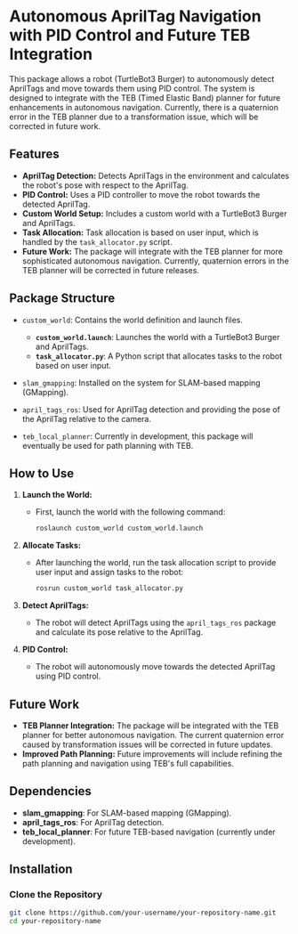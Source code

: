 # Autonomous AprilTag Navigation with PID Control and Future TEB Integration

This package allows a robot (TurtleBot3 Burger) to autonomously detect AprilTags and move towards them using PID control. The system is designed to integrate with the TEB (Timed Elastic Band) planner for future enhancements in autonomous navigation. Currently, there is a quaternion error in the TEB planner due to a transformation issue, which will be corrected in future work.

## Features
- **AprilTag Detection:** Detects AprilTags in the environment and calculates the robot's pose with respect to the AprilTag.
- **PID Control:** Uses a PID controller to move the robot towards the detected AprilTag.
- **Custom World Setup:** Includes a custom world with a TurtleBot3 Burger and AprilTags.
- **Task Allocation:** Task allocation is based on user input, which is handled by the `task_allocator.py` script.
- **Future Work:** The package will integrate with the TEB planner for more sophisticated autonomous navigation. Currently, quaternion errors in the TEB planner will be corrected in future releases.

## Package Structure
- `custom_world`: Contains the world definition and launch files.
  - **`custom_world.launch`**: Launches the world with a TurtleBot3 Burger and AprilTags.
  - **`task_allocator.py`**: A Python script that allocates tasks to the robot based on user input.
  
- `slam_gmapping`: Installed on the system for SLAM-based mapping (GMapping).
- `april_tags_ros`: Used for AprilTag detection and providing the pose of the AprilTag relative to the camera.
- `teb_local_planner`: Currently in development, this package will eventually be used for path planning with TEB.

## How to Use

1. **Launch the World:**
   - First, launch the world with the following command:
     ```bash
     roslaunch custom_world custom_world.launch
     ```

2. **Allocate Tasks:**
   - After launching the world, run the task allocation script to provide user input and assign tasks to the robot:
     ```bash
     rosrun custom_world task_allocator.py
     ```

3. **Detect AprilTags:**
   - The robot will detect AprilTags using the `april_tags_ros` package and calculate its pose relative to the AprilTag.

4. **PID Control:**
   - The robot will autonomously move towards the detected AprilTag using PID control.

## Future Work
- **TEB Planner Integration:** The package will be integrated with the TEB planner for better autonomous navigation. The current quaternion error caused by transformation issues will be corrected in future updates.
- **Improved Path Planning:** Future improvements will include refining the path planning and navigation using TEB's full capabilities.

## Dependencies
- **slam_gmapping**: For SLAM-based mapping (GMapping).
- **april_tags_ros**: For AprilTag detection.
- **teb_local_planner**: For future TEB-based navigation (currently under development).

## Installation

### Clone the Repository
```bash
git clone https://github.com/your-username/your-repository-name.git
cd your-repository-name


